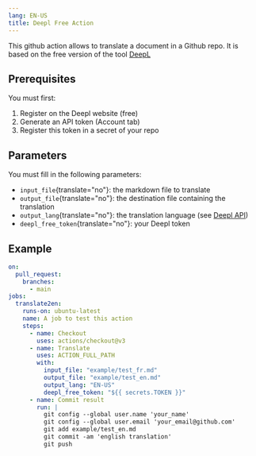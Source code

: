 ```yaml
---
lang: EN-US
title: Deepl Free Action
---
```


This github action allows to translate a document in a Github repo. It is based on the free version of the tool [DeepL](https://www.deepl.com)

## Prerequisites

You must first:

1.  Register on the Deepl website (free)
2.  Generate an API token (Account tab)
3.  Register this token in a secret of your repo

## Parameters

You must fill in the following parameters:

-   `input_file`{translate="no"}: the markdown file to translate
-   `output_file`{translate="no"}: the destination file containing the translation
-   `output_lang`{translate="no"}: the translation language (see [Deepl API](https://www.deepl.com/fr/docs-api/translating-documents/uploading/))
-   `deepl_free_token`{translate="no"}: your Deepl token

## Example

``` yaml
on:
  pull_request:
    branches:
      - main
jobs:
  translate2en:
    runs-on: ubuntu-latest
    name: A job to test this action
    steps:
      - name: Checkout
        uses: actions/checkout@v3
      - name: Translate
        uses: ACTION_FULL_PATH
        with:
          input_file: "example/test_fr.md"
          output_file: "example/test_en.md"
          output_lang: "EN-US"
          deepl_free_token: "${{ secrets.TOKEN }}"
      - name: Commit result
        run: |
          git config --global user.name 'your_name'
          git config --global user.email 'your_email@github.com'
          git add example/test_en.md
          git commit -am 'english translation'
          git push
```
